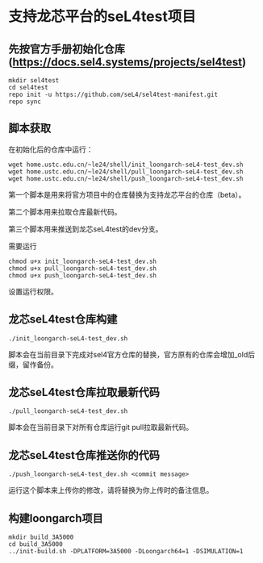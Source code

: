 # 支持龙芯平台的seL4test项目
## 先按官方手册初始化仓库(https://docs.sel4.systems/projects/sel4test)
``` shell
mkdir sel4test
cd sel4test
repo init -u https://github.com/seL4/sel4test-manifest.git
repo sync
```
## 脚本获取
在初始化后的仓库中运行：
``` shell
wget home.ustc.edu.cn/~le24/shell/init_loongarch-seL4-test_dev.sh
wget home.ustc.edu.cn/~le24/shell/pull_loongarch-seL4-test_dev.sh
wget home.ustc.edu.cn/~le24/shell/push_loongarch-seL4-test_dev.sh
```
第一个脚本是用来将官方项目中的仓库替换为支持龙芯平台的仓库（beta）。

第二个脚本用来拉取仓库最新代码。

第三个脚本用来推送到龙芯seL4test的dev分支。

需要运行
``` shell
chmod u+x init_loongarch-seL4-test_dev.sh
chmod u+x pull_loongarch-seL4-test_dev.sh
chmod u+x push_loongarch-seL4-test_dev.sh
```
设置运行权限。
## 龙芯seL4test仓库构建
``` shell
./init_loongarch-seL4-test_dev.sh
```
脚本会在当前目录下完成对sel4官方仓库的替换，官方原有的仓库会增加_old后缀，留作备份。
## 龙芯seL4test仓库拉取最新代码
``` shell
./pull_loongarch-seL4-test_dev.sh
```
脚本会在当前目录下对所有仓库运行git pull拉取最新代码。

## 龙芯seL4test仓库推送你的代码
``` shell
./push_loongarch-seL4-test_dev.sh <commit message>
```
运行这个脚本来上传你的修改，请将<commit message>替换为你上传时的备注信息。


##  构建loongarch项目

```
mkdir build_3A5000
cd build_3A5000
../init-build.sh -DPLATFORM=3A5000 -DLoongarch64=1 -DSIMULATION=1
```
